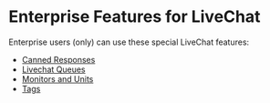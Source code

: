 # Enterprise Features for LiveChat

Enterprise users (only) can use these special LiveChat features:

- [Canned Responses](<canned-responses\README.md>)
- [Livechat Queues](<livechat-queues\README.md>)
- [Monitors and Units](<monitors-units\README.md>)
- [Tags](<livechat-tags\README.md>)
